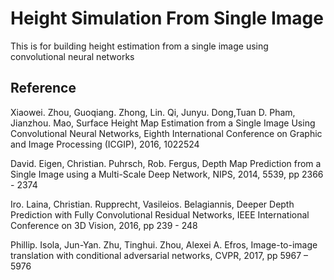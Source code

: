# Height Simulation From Single Image

This is for building height estimation from a single image using convolutional neural networks

## Reference
Xiaowei. Zhou, Guoqiang. Zhong, Lin. Qi, Junyu. Dong,Tuan D. Pham,  Jianzhou. Mao, Surface Height Map Estimation from a Single Image Using Convolutional Neural Networks, Eighth International Conference on Graphic and Image Processing (ICGIP), 2016, 1022524

David. Eigen, Christian. Puhrsch, Rob. Fergus, Depth Map Prediction from a Single Image using a Multi-Scale Deep Network, NIPS, 2014, 5539, pp 2366 - 2374

Iro. Laina, Christian. Rupprecht, Vasileios. Belagiannis, Deeper Depth Prediction with Fully Convolutional Residual Networks, IEEE International Conference on 3D Vision, 2016, pp 239 - 248

Phillip. Isola, Jun-Yan. Zhu, Tinghui. Zhou, Alexei A. Efros, Image-to-image translation with conditional adversarial networks, CVPR, 2017, pp 5967 – 5976
